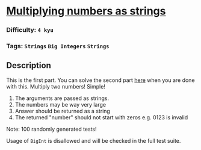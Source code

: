 # [Multiplying numbers as strings](https://www.codewars.com/kata/55911ef14065454c75000062)

### Difficulty: `4 kyu`

### Tags: `Strings` `Big Integers` `Strings`

## Description

This is the first part. You can solve the second part [here](https://www.codewars.com/kata/multiplying-numbers-as-strings-part-ii/javascript) when you are done with this. Multiply two numbers! Simple!

1. The arguments are passed as strings.
2. The numbers may be way very large
3. Answer should be returned as a string
4. The returned "number" should not start with zeros e.g. 0123 is invalid

Note: 100 randomly generated tests!

Usage of `BigInt` is disallowed and will be checked in the full test suite.